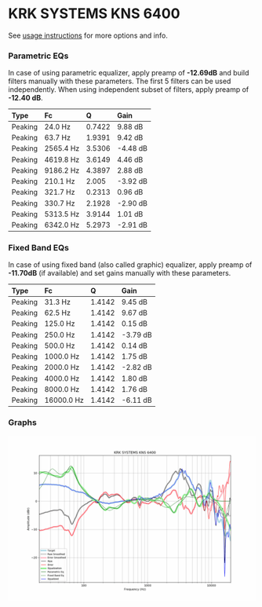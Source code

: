 # KRK SYSTEMS KNS 6400
See [usage instructions](https://github.com/jaakkopasanen/AutoEq#usage) for more options and info.

### Parametric EQs
In case of using parametric equalizer, apply preamp of **-12.69dB** and build filters manually
with these parameters. The first 5 filters can be used independently.
When using independent subset of filters, apply preamp of **-12.40 dB**.

| Type    | Fc        |      Q | Gain     |
|:--------|:----------|:-------|:---------|
| Peaking | 24.0 Hz   | 0.7422 | 9.88 dB  |
| Peaking | 63.7 Hz   | 1.9391 | 9.42 dB  |
| Peaking | 2565.4 Hz | 3.5306 | -4.48 dB |
| Peaking | 4619.8 Hz | 3.6149 | 4.46 dB  |
| Peaking | 9186.2 Hz | 4.3897 | 2.88 dB  |
| Peaking | 210.1 Hz  | 2.005  | -3.92 dB |
| Peaking | 321.7 Hz  | 0.2313 | 0.96 dB  |
| Peaking | 330.7 Hz  | 2.1928 | -2.90 dB |
| Peaking | 5313.5 Hz | 3.9144 | 1.01 dB  |
| Peaking | 6342.0 Hz | 5.2973 | -2.91 dB |

### Fixed Band EQs
In case of using fixed band (also called graphic) equalizer, apply preamp of **-11.70dB**
(if available) and set gains manually with these parameters.

| Type    | Fc         |      Q | Gain     |
|:--------|:-----------|:-------|:---------|
| Peaking | 31.3 Hz    | 1.4142 | 9.45 dB  |
| Peaking | 62.5 Hz    | 1.4142 | 9.67 dB  |
| Peaking | 125.0 Hz   | 1.4142 | 0.15 dB  |
| Peaking | 250.0 Hz   | 1.4142 | -3.79 dB |
| Peaking | 500.0 Hz   | 1.4142 | 0.14 dB  |
| Peaking | 1000.0 Hz  | 1.4142 | 1.75 dB  |
| Peaking | 2000.0 Hz  | 1.4142 | -2.82 dB |
| Peaking | 4000.0 Hz  | 1.4142 | 1.80 dB  |
| Peaking | 8000.0 Hz  | 1.4142 | 1.76 dB  |
| Peaking | 16000.0 Hz | 1.4142 | -6.11 dB |

### Graphs
![](./KRK%20SYSTEMS%20KNS%206400.png)